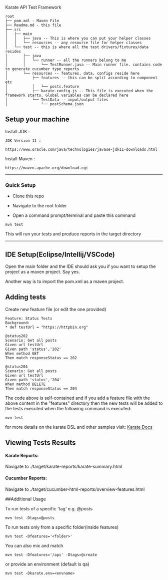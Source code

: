 Karate API Test Framework
```
root
├── pom.xml - Maven File
├── Readme.md - this file
├── src
│   ├── main
│   │   ├── java -- This is where you can put your helper classes
│   │   └── resources -- any resource file for helper classes
│   └── test -- this is where all the test drivers/fixtures/data resides
│       ├── java 
│       │   └── runner -- all the runners belong to me
│       │       └── TestRunner.java -- Main runner file. contains code to generate cucumber type reports 
│       └── resources -- features, data, configs reside here 
│           ├── features -- this can be split according to component etc
│           │   └── posts.feature
│           ├── karate-config.js -- This file is executed when the framework starts. Global variables can be declared here
│           └── TestData -- input/output files
│               └── postSchema.json
```

## Setup your machine

Install JDK : 

    JDK Version 11 :
    
    https://www.oracle.com/java/technologies/javase-jdk11-downloads.html

Install Maven : 

    https://maven.apache.org/download.cgi
---
### Quick Setup

* Clone this repo

* Navigate to the root folder

* Open a command prompt/terminal and paste this command

~~~
mvn test
~~~

This will run your tests and produce reports in the target directory

---

## IDE Setup(Eclipse/Intellij/VSCode)

Open the main folder and the IDE should ask you if you want to setup the project as a maven project. Say yes.

Another way is to import the pom.xml as a maven project.


## Adding tests

Create new feature file (or edit the one provided)

~~~
Feature: Status Tests
Background:
* def testUrl = "https://httpbin.org"

@status202
Scenario: Get all posts
Given url testUrl
Given path 'status','202'
When method GET
Then match responseStatus == 202

@status204
Scenario: Get all posts
Given url testUrl
Given path 'status','204'
When method DELETE
Then match responseStatus == 204
~~~

The code above is self-contained and if you add a feature file with the above content in the "features" directory then
the new tests will be added to the tests executed when the following command is executed:

~~~
mvn test
~~~

for more details on the karate DSL and other samples visit: [Karate Docs](https://github.com/intuit/karate#index)

## Viewing Tests Results

#### Karate Reports:
Navigate to ./target/karate-reports/karate-summary.html

#### Cucumber Reports:
Navigate to ./target/cucumber-html-reports/overview-features.html


##Additional Usage

To run tests of a specific 'tag' e.g. @posts

~~~
mvn test -Dtags=@posts
~~~

To run tests only from a specific folder(inside features)

~~~
mvn test -Dfeatures='<folder>'
~~~

You can also mix and match

~~~
mvn test -Dfeatures='/api' -Dtags=@create
~~~

or provide an environment (default is qa)

~~~
mvn test -Dkarate.env=<envname>
~~~